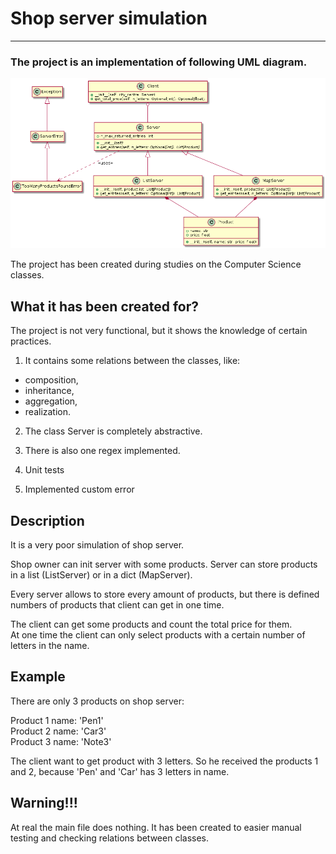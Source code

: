 # Shop server simulation

----------
### The project is an implementation of following UML diagram.
![Alt, Step23](./UML/UML_obraz.png)

The project has been created during studies on the Computer Science classes.

## What it has been created for?

The project is not very functional, but it shows the knowledge of certain practices.

1. It contains some relations between the classes, like:
- composition, 
- inheritance,
- aggregation,
- realization.

2. The class Server is completely abstractive.

3. There is also one regex implemented.

4. Unit tests

5. Implemented custom error

## Description

It is a very poor simulation of shop server.

Shop owner can init server with some products. 
Server can store products in a list (ListServer) or in a dict (MapServer).

Every server allows to store every amount of products, but there is defined 
numbers of products that client can get in one time.

The client can get some products and count the total price for them.
<br>At one time the client can only select products with a certain number of letters in 
the name. 

## Example

There are only 3 products on shop server:

Product 1 name: 'Pen1'<br>
Product 2 name: 'Car3'<br>
Product 3 name: 'Note3'<br>

The client want to get product with 3 letters. So he received the products 1 and 2, 
because 'Pen' and 'Car' has 3 letters in name.

## Warning!!!

At real the main file does nothing.
It has been created to easier manual testing and checking relations between classes.
